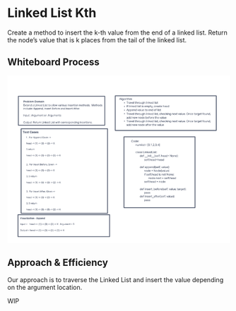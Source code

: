 # Linked List Kth

Create a method to insert the k-th value from the end of a linked list.
Return the node’s value that is k places from the tail of the linked list.

## Whiteboard Process

![alt text](https://github.com/PGPere/data-structures-and-algorithms/blob/b178d4a508d8e4c3aed46f34ede9dce127cf0ce0/linked-list-insertions/image.png)

## Approach & Efficiency

Our approach is to traverse the Linked List and insert the value depending on the argument location.

WIP
